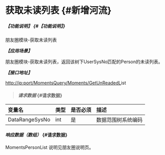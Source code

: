# 获取未读列表 {#新增河流}

##### _【功能说明】_ {#【功能说明】}

朋友圈模块-获取未读列表

_**【应用场景】**_

朋友圈模块-获取未读列表，返回该树下UserSysNo匹配的Person的未读列表。

_**【接口地址】**_

[http://ip:port/MomentsQuery/Moments/GetUnReadedL](http://ip:port/HMAction/River/AddRiver)ist

> #### _请求数据_ {#请求数据}

| 变量名 | 类型 | 是否必须 | 描述 |
| :--- | :--- | :--- | :--- |
| DataRangeSysNo | int | 是 | 数据范围树系统编码 |

#### _响应数据（数组）_ {#请求数据}

MomentsPersonList 说明见朋友圈说明页。

